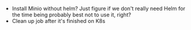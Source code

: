 * Install Minio without helm? Just figure if we don't really need Helm for the time being probably best not to use it, right?
* Clean up job after it's finished on K8s
